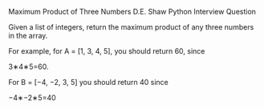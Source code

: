 Maximum Product of Three Numbers
D.E. Shaw Python Interview Question

Given a list of integers, return the maximum product of any three numbers in the array.

For example, for A = [1, 3, 4, 5], you should return 60, since 

3∗4∗5=60.

For B = [−4, −2, 3, 5] you should return 40 since 

−4∗−2∗5=40
